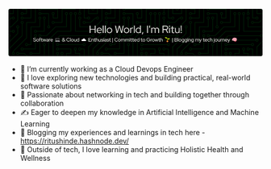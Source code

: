 ![image info](./github-header-image-option2.png)

- 🔭 I’m currently working as a Cloud Devops Engineer
- 🌱 I love exploring new technologies and building practical, real-world software solutions
- 👯 Passionate about networking in tech and building together through collaboration
- ✍️ Eager to deepen my knowledge in Artificial Intelligence and Machine Learning
- 💬 Blogging my experiences and learnings in tech here - https://ritushinde.hashnode.dev/
- 🌸 Outside of tech, I love learning and practicing Holistic Health and Wellness
